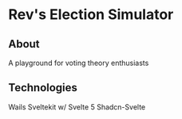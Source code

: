 # Rev's Election Simulator

## About

A playground for voting theory enthusiasts

## Technologies

Wails
Sveltekit w/ Svelte 5
Shadcn-Svelte
